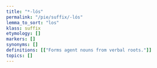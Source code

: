 ```yaml
---
title: "*-lós"
permalink: "/pie/suffix/-lós"
lemma_to_sort: "los"
klass: suffix
etymology: []
markers: []
synonyms: []
definitions: [["Forms agent nouns from verbal roots."]]
topics: []
---
```

